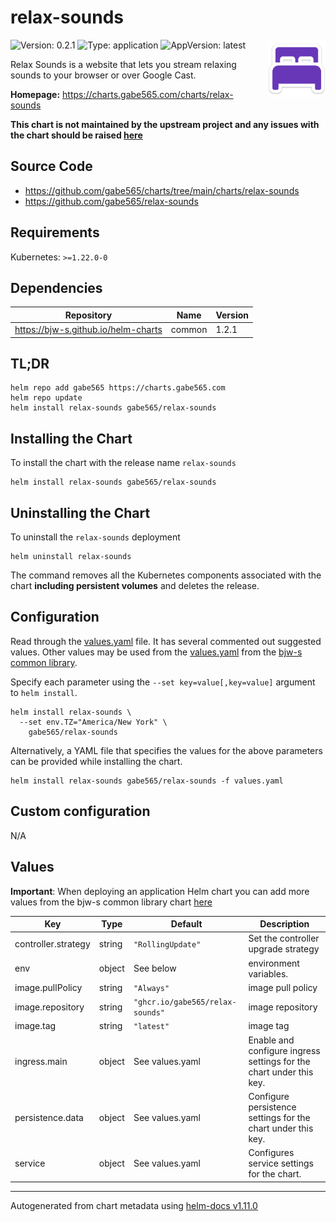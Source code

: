# relax-sounds

<img src="https://raw.githubusercontent.com/gabe565/relax-sounds/93681cad1585cd14203a39c6b3c5de525f30619e/frontend/public/img/icons/android-chrome-512x512.png" align="right" width="92" height="92" alt="relax-sounds logo" style="padding-left: 20px">

![Version: 0.2.1](https://img.shields.io/badge/Version-0.2.1-informational?style=flat-square)
![Type: application](https://img.shields.io/badge/Type-application-informational?style=flat-square)
![AppVersion: latest](https://img.shields.io/badge/AppVersion-latest-informational?style=flat-square)

Relax Sounds is a website that lets you stream relaxing sounds to your browser or over Google Cast.

**Homepage:** <https://charts.gabe565.com/charts/relax-sounds>

**This chart is not maintained by the upstream project and any issues with the chart should be raised [here](https://github.com/gabe565/charts/issues/new)**

## Source Code

* <https://github.com/gabe565/charts/tree/main/charts/relax-sounds>
* <https://github.com/gabe565/relax-sounds>

## Requirements

Kubernetes: `>=1.22.0-0`

## Dependencies

| Repository | Name | Version |
|------------|------|---------|
| https://bjw-s.github.io/helm-charts | common | 1.2.1 |

## TL;DR

```console
helm repo add gabe565 https://charts.gabe565.com
helm repo update
helm install relax-sounds gabe565/relax-sounds
```

## Installing the Chart

To install the chart with the release name `relax-sounds`

```console
helm install relax-sounds gabe565/relax-sounds
```

## Uninstalling the Chart

To uninstall the `relax-sounds` deployment

```console
helm uninstall relax-sounds
```

The command removes all the Kubernetes components associated with the chart **including persistent volumes** and deletes the release.

## Configuration

Read through the [values.yaml](./values.yaml) file. It has several commented out suggested values.
Other values may be used from the [values.yaml](https://github.com/bjw-s/helm-charts/tree/main/charts/library/common/values.yaml) from the [bjw-s common library](https://github.com/bjw-s/helm-charts/tree/main/charts/library/common).

Specify each parameter using the `--set key=value[,key=value]` argument to `helm install`.

```console
helm install relax-sounds \
  --set env.TZ="America/New York" \
    gabe565/relax-sounds
```

Alternatively, a YAML file that specifies the values for the above parameters can be provided while installing the chart.

```console
helm install relax-sounds gabe565/relax-sounds -f values.yaml
```

## Custom configuration

N/A

## Values

**Important**: When deploying an application Helm chart you can add more values from the bjw-s common library chart [here](https://github.com/bjw-s/helm-charts/tree/main/charts/library/common)

| Key | Type | Default | Description |
|-----|------|---------|-------------|
| controller.strategy | string | `"RollingUpdate"` | Set the controller upgrade strategy |
| env | object | See below | environment variables. |
| image.pullPolicy | string | `"Always"` | image pull policy |
| image.repository | string | `"ghcr.io/gabe565/relax-sounds"` | image repository |
| image.tag | string | `"latest"` | image tag |
| ingress.main | object | See values.yaml | Enable and configure ingress settings for the chart under this key. |
| persistence.data | object | See values.yaml | Configure persistence settings for the chart under this key. |
| service | object | See values.yaml | Configures service settings for the chart. |

----------------------------------------------
Autogenerated from chart metadata using [helm-docs v1.11.0](https://github.com/norwoodj/helm-docs/releases/v1.11.0)
